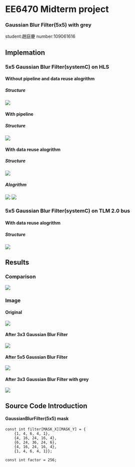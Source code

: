 # EE6470 Midterm project
### Gaussian Blur Filter(5x5) with grey
student:趙庭慶 number:109061616

## Implemation
### 5x5 Gaussian Blur Filter(systemC) on HLS
#### Without pipeline and data reuse alogrithm
##### Structure
![](https://github.com/patrick047/EE6470_MID/blob/main/%E5%9C%96%E7%89%871.png)
#### With pipeline
##### Structure
![](https://github.com/patrick047/EE6470_MID/blob/main/messageImage_1619888669490.jpg)
#### With data reuse alogrithm
##### Structure
![](https://github.com/patrick047/EE6470_MID/blob/main/%E5%9C%96%E7%89%871.png)
##### Alogrithm
![](https://github.com/patrick047/EE6470_MID/blob/main/alogrithm1.PNG)
![](https://github.com/patrick047/EE6470_MID/blob/main/alogrithm2.PNG)
### 5x5 Gaussian Blur Filter(systemC) on TLM 2.0 bus
#### With data reuse alogrithm
##### Structure
![](https://github.com/patrick047/EE6470_MID/blob/main/messageImage_1619890635320.jpg)

## Results 
### Comparison
![](https://github.com/patrick047/EE6470_MID/blob/main/comparison1.PNG)
### Image
#### Original
![](https://github.com/patrick047/EE6470_MID/blob/main/ph3.png)
#### After 3x3 Gaussian Blur Filter
![](https://github.com/patrick047/EE6470_MID/blob/main/ph4.png)
#### After 5x5 Gaussian Blur Filter
![](https://github.com/patrick047/EE6470_MID/blob/main/ph5.png)
#### After 3x3 Gaussian Blur Filter with grey
![](https://github.com/patrick047/EE6470_MID/blob/main/%E5%9C%96%E7%89%872.png)

## Source Code Introduction
#### GaussianBlurFilter(5x5) mask
```
const int filter[MASK_X][MASK_Y] = {
	{1, 4, 6, 4, 1},
	{4, 16, 24, 16, 4},
	{6, 24, 36, 24, 6},
	{4, 16, 24, 16, 4},
	{1, 4, 6, 4, 1}};

const int factor = 256;

```
